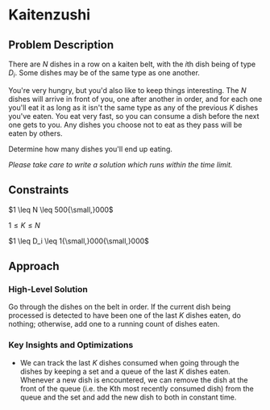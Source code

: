 # Kaitenzushi

## Problem Description

There are $N$ dishes in a row on a kaiten belt, with the $i\text{th}$ dish being of type $D_i$. Some dishes may be of the same type as one another.

You're very hungry, but you'd also like to keep things interesting. The $N$ dishes will arrive in front of you, one after another in order, and for each one you'll eat it as long as it isn't the same type as any of the previous $K$ dishes you've eaten. You eat very fast, so you can consume a dish before the next one gets to you. Any dishes you choose not to eat as they pass will be eaten by others.

Determine how many dishes you'll end up eating.

*Please take care to write a solution which runs within the time limit.*

## Constraints

$1 \leq N \leq 500{\small,}000$

$1 \leq K \leq N$

$1 \leq D_i \leq 1{\small,}000{\small,}000$

## Approach

### High-Level Solution

Go through the dishes on the belt in order. If the current dish being processed is detected to have been one of the last $K$ dishes eaten, do nothing; otherwise, add one to a running count of dishes eaten.

### Key Insights and Optimizations

- We can track the last $K$ dishes consumed when going through the dishes by keeping a set and a queue of the last $K$ dishes eaten. Whenever a new dish is encountered, we can remove the dish at the front of the queue (i.e. the Kth most recently consumed dish) from the queue and the set and add the new dish to both in constant time.